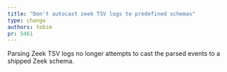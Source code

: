 ```yaml
---
title: "Don't autocast zeek TSV logs to predefined schemas"
type: change
authors: tobim
pr: 5461
---
```


Parsing Zeek TSV logs no longer attempts to cast the parsed events to a shipped Zeek schema.
